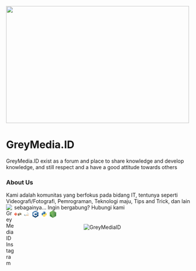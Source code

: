 <img src="https://raw.githubusercontent.com/abhisheknaiidu/abhisheknaiidu/master/code.gif" width="500" height="320" />

# GreyMedia.ID
GreyMedia.ID exist as a forum and place to share knowledge and develop knowledge, and still respect and a have a good attitude towards others

### About Us
Kami adalah komunitas yang berfokus pada bidang IT, tentunya seperti Videografi/Fotografi, Pemrograman, Teknologi maju, Tips and Trick, dan lain sebagainya...
Ingin bergabung? Hubungi kami
<a href="https://www.instagram.com/greymedia.id/">
  <img align="left" alt="GreyMediaID Instagram" width="22px" src="https://raw.githubusercontent.com/hussainweb/hussainweb/main/icons/instagram.png" />
</a>
<br/>
<code><img height="20" src="https://raw.githubusercontent.com/github/explore/80688e429a7d4ef2fca1e82350fe8e3517d3494d/topics/git/git.png"></code>
<code><img height="20" src="https://raw.githubusercontent.com/github/explore/80688e429a7d4ef2fca1e82350fe8e3517d3494d/topics/mysql/mysql.png"></code>
<code><img height="20" src="https://raw.githubusercontent.com/github/explore/80688e429a7d4ef2fca1e82350fe8e3517d3494d/topics/cpp/cpp.png"></code>
<code><img height="20" src="https://raw.githubusercontent.com/github/explore/80688e429a7d4ef2fca1e82350fe8e3517d3494d/topics/python/python.png"></code>
<code><img height="20" src="https://raw.githubusercontent.com/github/explore/80688e429a7d4ef2fca1e82350fe8e3517d3494d/topics/nodejs/nodejs.png"></code>
<br/>
<p align="center"> <img src="https://github-readme-stats.vercel.app/api?username=GreyMediaID&show_icons=true&theme=gotham" alt="GreyMediaID" />
<!--
**GreyMediaID/GreyMediaID** is a ✨ _special_ ✨ repository because its `README.md` (this file) appears on your GitHub profile.

Here are some ideas to get you started:

- 🔭 I’m currently working on ...
- 🌱 I’m currently learning ...
- 👯 I’m looking to collaborate on ...
- 🤔 I’m looking for help with ...
- 💬 Ask me about ...
- 📫 How to reach me: ...
- 😄 Pronouns: ...
- ⚡ Fun fact: ...
-->
